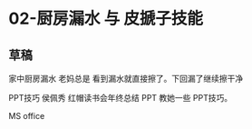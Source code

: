 # 02-厨房漏水 与 皮搋子技能

## 草稿

家中厨房漏水 老妈总是 看到漏水就直接擦了。下回漏了继续擦干净

PPT技巧 侯佩秀 红帽读书会年终总结 PPT 教她一些 PPT技巧。&#x20;

MS office





